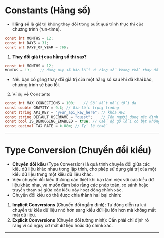# Constants (Hằng số)

<v-clicks>

- **Hằng số** là giá trị không thay đổi trong suốt quá trình thực thi của chương trình (run-time).

```cs
const int MONTHS = 12;
const int DAYS = 31;
const int DAYS_OF_YEAR = 365;
```

1. **Thay đổi giá trị của hằng số thì sao?**

```cs
const int MONTHS = 12;
MONTHS = 13;    // dòng này sẽ báo lỗi vì hằng số khong thể thay đổi giá trị
```

- Nếu bạn cố gắng thay đổi giá trị của một hằng số sau khi đã khai báo, chương trình sẽ báo lỗi.

2. Ví dụ về Constants

```cs
const int MAX_CONNECTIONS = 100;    // Số kết nối tối đa
const double GRAVITY = 9.8; // Gia tốc trọng trường
const string API_KEY = "your_api_key_here"; // khóa API
const string DEFAULT_USERNAME = "guest";    // Tên người dùng mặc định
const bool IS_DEBUGGING_ENABLED = true; // Chế độ gỡ lỗi có bật không
const decimal TAX_RATE = 0.08m; // Tỷ lệ thuế
```

</v-clicks>

---

# Type Conversion (Chuyển đổi kiểu)

<v-clicks>

- **Chuyển đổi kiểu** (Type Conversion) là quá trình chuyển đổi giữa các kiểu dữ liệu khác nhau trong lập trình, cho phép sử dụng giá trị của một kiểu dữ liệu trong một kiểu dữ liệu khác.
- Việc chuyển đổi kiểu thường cần thiết khi bạn làm việc với các kiểu dữ liệu khác nhau và muốn đảm bảo rằng các phép toán, so sánh hoặc truyền tham số giữa các kiểu này hoạt động chính xác.
- Chuyển đổi kiểu có thể được chia thành hai loại chính:

1. **Implicit Conversions** (Chuyển đổi ngầm định): Tự động diễn ra khi chuyển từ kiểu dữ liệu nhỏ hơn sang kiểu dữ liệu lớn hơn mà không mất mát dữ liệu.
2. **Explicit Conversions** (Chuyển đổi tường minh): Cần phải chỉ định rõ ràng vì có nguy cơ mất dữ liệu hoặc độ chính xác.

</v-clicks>

---